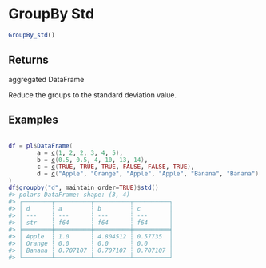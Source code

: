 # GroupBy Std

```r
GroupBy_std()
```

## Returns

aggregated DataFrame

Reduce the groups to the standard deviation value.

## Examples

<pre class='r-example'> <code> <span class='r-in'><span></span></span>
<span class='r-in'><span><span class='va'>df</span> <span class='op'>=</span> <span class='va'>pl</span><span class='op'>$</span><span class='fu'>DataFrame</span><span class='op'>(</span></span></span>
<span class='r-in'><span>        a <span class='op'>=</span> <span class='fu'><a href='https://rdrr.io/r/base/c.html'>c</a></span><span class='op'>(</span><span class='fl'>1</span>, <span class='fl'>2</span>, <span class='fl'>2</span>, <span class='fl'>3</span>, <span class='fl'>4</span>, <span class='fl'>5</span><span class='op'>)</span>,</span></span>
<span class='r-in'><span>        b <span class='op'>=</span> <span class='fu'><a href='https://rdrr.io/r/base/c.html'>c</a></span><span class='op'>(</span><span class='fl'>0.5</span>, <span class='fl'>0.5</span>, <span class='fl'>4</span>, <span class='fl'>10</span>, <span class='fl'>13</span>, <span class='fl'>14</span><span class='op'>)</span>,</span></span>
<span class='r-in'><span>        c <span class='op'>=</span> <span class='fu'><a href='https://rdrr.io/r/base/c.html'>c</a></span><span class='op'>(</span><span class='cn'>TRUE</span>, <span class='cn'>TRUE</span>, <span class='cn'>TRUE</span>, <span class='cn'>FALSE</span>, <span class='cn'>FALSE</span>, <span class='cn'>TRUE</span><span class='op'>)</span>,</span></span>
<span class='r-in'><span>        d <span class='op'>=</span> <span class='fu'><a href='https://rdrr.io/r/base/c.html'>c</a></span><span class='op'>(</span><span class='st'>"Apple"</span>, <span class='st'>"Orange"</span>, <span class='st'>"Apple"</span>, <span class='st'>"Apple"</span>, <span class='st'>"Banana"</span>, <span class='st'>"Banana"</span><span class='op'>)</span></span></span>
<span class='r-in'><span><span class='op'>)</span></span></span>
<span class='r-in'><span><span class='va'>df</span><span class='op'>$</span><span class='fu'>groupby</span><span class='op'>(</span><span class='st'>"d"</span>, maintain_order<span class='op'>=</span><span class='cn'>TRUE</span><span class='op'>)</span><span class='op'>$</span><span class='fu'>std</span><span class='op'>(</span><span class='op'>)</span></span></span>
<span class='r-out co'><span class='r-pr'>#&gt;</span> polars DataFrame: shape: (3, 4)</span>
<span class='r-out co'><span class='r-pr'>#&gt;</span> ┌────────┬──────────┬──────────┬──────────┐</span>
<span class='r-out co'><span class='r-pr'>#&gt;</span> │ d      ┆ a        ┆ b        ┆ c        │</span>
<span class='r-out co'><span class='r-pr'>#&gt;</span> │ ---    ┆ ---      ┆ ---      ┆ ---      │</span>
<span class='r-out co'><span class='r-pr'>#&gt;</span> │ str    ┆ f64      ┆ f64      ┆ f64      │</span>
<span class='r-out co'><span class='r-pr'>#&gt;</span> ╞════════╪══════════╪══════════╪══════════╡</span>
<span class='r-out co'><span class='r-pr'>#&gt;</span> │ Apple  ┆ 1.0      ┆ 4.804512 ┆ 0.57735  │</span>
<span class='r-out co'><span class='r-pr'>#&gt;</span> │ Orange ┆ 0.0      ┆ 0.0      ┆ 0.0      │</span>
<span class='r-out co'><span class='r-pr'>#&gt;</span> │ Banana ┆ 0.707107 ┆ 0.707107 ┆ 0.707107 │</span>
<span class='r-out co'><span class='r-pr'>#&gt;</span> └────────┴──────────┴──────────┴──────────┘</span>
 </code></pre>